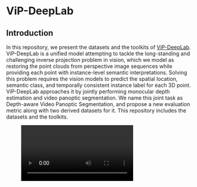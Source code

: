 # ViP-DeepLab

## Introduction

In this repository, we present the datasets and the toolkits of [ViP-DeepLab](arxiv).
ViP-DeepLab is a unified model attempting to tackle the long-standing and challenging inverse projection problem in vision, which we model as restoring the point clouds from perspective image sequences while providing each point with instance-level semantic interpretations.
Solving this problem requires the vision models to predict the spatial location, semantic class,
and temporally consistent instance label for each 3D point.
ViP-DeepLab approaches it by jointly performing monocular depth estimation and video panoptic segmentation.
We name this joint task as Depth-aware Video Panoptic Segmentation, and propose a new evaluation metric along with two derived datasets for it.
This repository includes the datasets and the toolkits.

<figure class="video_container">
  <video controls="true" allowfullscreen="true">
    <source src="http://www.cs.jhu.edu/~syqiao/ViP-DeepLab/ViP-DeepLab_v3.mp4" type="video/mp4">
  </video>
</figure>
